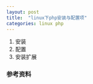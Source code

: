 ```yaml
---
layout: post
title:  "linux下php安装与配置项"
categories: linux php
---
```

1. 安装
2. 配置
3. 安装扩展


### 参考资料
